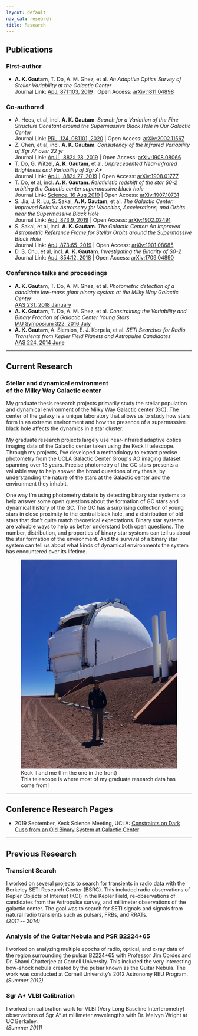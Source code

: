 ```yaml
---
layout: default
nav_cat: research
title: Research
---
```


## Publications

### First-author
* **A. K. Gautam**, T. Do, A. M. Ghez, et al. *An Adaptive Optics Survey of Stellar Variability at the Galactic Center*<br>Journal Link: [ApJ, 871:103, 2019](https://doi.org/10.3847/1538-4357/aaf103) \| Open Access: [arXiv:1811.04898](https://arxiv.org/abs/1811.04898)



### Co-authored
* A. Hees, et al, incl. **A. K. Gautam**. *Search for a Variation of the Fine Structure Constant around the Supermassive Black Hole in Our Galactic Center*<br>Journal Link: [PRL, 124, 081101, 2020](https://doi.org/10.1103/PhysRevLett.124.081101) \| Open Access: [arXiv:2002.11567](https://arxiv.org/abs/2002.11567)
* Z. Chen, et al, incl. **A. K. Gautam**. *Consistency of the Infrared Variability of Sgr A\* over 22 yr*<br>Journal Link: [ApJL, 882:L28, 2019](https://doi.org/10.3847/2041-8213/ab3c68) \| Open Access: [arXiv:1908.08066](https://arxiv.org/abs/1908.08066)
* T. Do, G. Witzel, **A. K. Gautam**, et al. *Unprecedented Near-infrared Brightness and Variability of Sgr A\**<br>Journal Link: [ApJL, 882:L27, 2019](https://doi.org/10.3847/2041-8213/ab38c3) \| Open Access: [arXiv:1908.01777](https://arxiv.org/abs/1908.01777)
* T. Do, et al, incl. **A. K. Gautam**. *Relativistic redshift of the star S0-2 orbiting the Galactic center supermassive black hole*<br>Journal Link: [Science, 16 Aug 2019](https://science.sciencemag.org/cgi/doi/10.1126/science.aav8137) \| Open Access: [arXiv:1907.10731](https://arxiv.org/abs/1907.10731)
* S. Jia, J. R. Lu, S. Sakai, **A. K. Gautam**, et al. *The Galactic Center: Improved Relative Astrometry for Velocities, Accelerations, and Orbits near the Supermassive Black Hole*<br>Journal Link: [ApJ, 873:9, 2019](https://doi.org/10.3847/1538-4357/ab01de) \| Open Access: [arXiv:1902.02491](https://arxiv.org/abs/1902.02491)
* S. Sakai, et al, incl. **A. K. Gautam**. *The Galactic Center: An Improved Astrometric Reference Frame for Stellar Orbits around the Supermassive Black Hole*<br>Journal Link: [ApJ, 873:65, 2019](https://doi.org/10.3847/1538-4357/ab0361) \| Open Access: [arXiv:1901.08685](https://arxiv.org/abs/1901.08685)
* D. S. Chu, et al, incl. **A. K. Gautam**. *Investigating the Binarity of S0-2*<br>Journal Link: [ApJ, 854:12, 2018](https://doi.org/10.3847/1538-4357/aaa3eb) \| Open Access: [arXiv:1709.04890](https://arxiv.org/abs/1709.04890)

### Conference talks and proceedings
* **A. K. Gautam**, T. Do, A. M. Ghez, et al. *Photometric detection of a candidate low-mass giant binary system at the Milky Way Galactic Center*<br>[AAS 231, 2018 January](http://adsabs.harvard.edu/abs/2018AAS...23121201K)
* **A. K. Gautam**, T. Do, A. M. Ghez, et al. *Constraining the Variability and Binary Fraction of Galactic Center Young Stars*<br>[IAU Symposium 322, 2016 July](https://arxiv.org/abs/1610.02441)
* **A. K. Gautam**, A. Siemion, E. J. Korpela, et al. *SETI Searches for Radio Transients from Kepler Field Planets and Astropulse Candidates*<br>[AAS 224, 2014 June](http://adsabs.harvard.edu/abs/2018AAS...23121201K)

<!---
### Public Astronomical Software
* Phoebe_Phitter: 
* PopStar
* 

See also: Github profile
-->

---

## Current Research

### Stellar and dynamical environment<br>of the Milky Way Galactic center

My graduate thesis research projects primarily study the stellar population and dynamical environment of the Milky Way Galactic center (GC). The center of the galaxy is a unique laboratory that allows us to study how stars form in an extreme environment and how the presence of a supermassive black hole affects the dynamics in a star cluster.

My graduate research projects largely use near-infrared adaptive optics imaging data of the Galactic center taken using the Keck II telescope. Through my projects, I've developed a methodology to extract precise photometry from the UCLA Galactic Center Group's AO imaging dataset spanning over 13 years. Precise photometry of the GC stars presents a valuable way to help answer the broad questions of my thesis, by understanding the nature of the stars at the Galactic center and the environment they inhabit.

One way I'm using photometry data is by detecting binary star systems to help answer some open questions about the formation of GC stars and dynamical history of the GC. The GC has a surprising collection of young stars in close proximity to the central black hole, and a distribution of old stars that don't quite match theoretical expectations. Binary star systems are valuable ways to help us better understand both open questions. The number, distribution, and properties of binary star systems can tell us about the star formation of the environment. And the survival of a binary star system can tell us about what kinds of dynamical environments the system has encountered over its lifetime.

<figure>
	<img src="./Keck2_Me.jpg" alt="Keck II and me" title="Keck II and me" />
    <figcaption>Keck II and me (I'm the one in the front)<br>This telescope is where most of my graduate research data has come from!</figcaption>
</figure>

---

## Conference Research Pages
* 2019 September, Keck Science Meeting, UCLA: [Constraints on Dark Cusp from an Old Binary System at Galactic Center](./2019-09-old-binary/)


---

## Previous Research

### Transient Search
I worked on several projects to search for transients in radio data with the Berkeley SETI Research Center (BSRC). This included radio observations of Kepler Objects of Interest (KOI) in the Kepler Field, re-observations of candidates from the Astropulse survey, and millimeter observations of the galactic center. The goal was to search for SETI signals and signals from natural radio transients such as pulsars, FRBs, and RRATs.<br>*(2011 -- 2014)*

### Analysis of the Guitar Nebula and PSR B2224+65
I worked on analyzing multiple epochs of radio, optical, and x-ray data of the region surrounding the pulsar B2224+65 with Professor Jim Cordes and Dr. Shami Chatterjee at Cornell University. This included the very interesting bow-shock nebula created by the pulsar known as the Guitar Nebula. The work was conducted at Cornell University’s 2012 Astronomy REU Program.<br>*(Summer 2012)*

### Sgr A* VLBI Calibration
I worked on calibration work for VLBI (Very Long Baseline Interferometry) observations of Sgr A* at millimeter wavelengths with Dr. Melvyn Wright at UC Berkeley.<br>*(Summer 2011)*